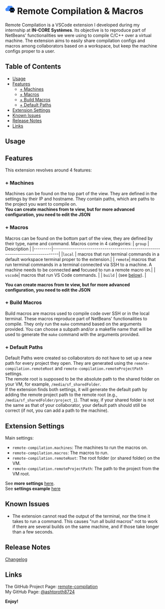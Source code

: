 # ![Extension Icon](./ressources/images/icon/logo-extension-32.png) Remote Compilation & Macros

Remote Compilation is a VSCode extension I developed during my internship at **IN-CORE Systèmes**. Its objective is to reproduce part of NetBeans' functionalities we were using to compile C/C++ over a virtual machine. The extension aims to easily share compilation configs and macros among collaborators based on a workspace, but keep the machine configs proper to a user.

## Table of Contents
- [Usage](#usage)
- [Features](#features)
  - [+ Machines](#-machines)
  - [+ Macros](#-macros)
  - [+ Build Macros](#-build-macros)
  - [+ Default Paths](#-default-paths)
- [Extension Settings](#extension-settings)
- [Known Issues](#known-issues)
- [Release Notes](#release-notes)
- [Links](#links)

## Usage
<!--TODO: Add gifs on how to use the extension-->

## Features

This extension revolves around 4 features:

### + Machines
Machines can be found on the top part of the view. They are defined in the settings by their IP and hostname. They contain paths, which are paths to the project you want to compile on.\
**You can create machines from te view, but for more advanced configuration, you need to edit the JSON**

### + Macros
Macros can be found on the bottom part of the view, they are defined by their type, name and command. Macros come in 4 categories:
| `group` | Description                                                                     |
|---------|---------------------------------------------------------------------------------|
|`local`  | macros that run terminal commands in a default workspace terminal proper to the extension.|
| `remote`| macros that run terminal commands in a terminal connected via SSH to a machine. A machine needs to be connected **and** focused to run a remote macro on.|
| `vscode`| macros that run VS Code commands.                                               |
| `build` | (see [below](#build-macros)).                                                   |

**You can create macros from te view, but for more advanced configuration, you need to edit the JSON**

### + Build Macros
Build macros are macros used to compile code over SSH or in the local terminal. These macros reproduce part of NetBeans' functionalities to compile. They only run the `make` command based on the arguments provided. You can choose a subpath and/or a makefile name that will be used to generate the `make` command with the arguments provided.

### + Default Paths
Default Paths were created so collaborators do not have to set up a new path for every project they open. They are generated using the `remote-compilation.remoteRoot` and `remote-compilation.remoteProjectPath` settings.\
The remote root is supposed to be the absolute path to the shared folder on your VM, for example, `/media/sf_sharedFolder`.\
If the extension finds both settings, it will generate the default path by adding the remote project path to the remote root (e.g., `/media/sf_sharedFolder/project_1`). That way, if your shared folder is not the same as that of your collaborator, your default path should still be correct (if not, you can add a path to the machine).

## Extension Settings
Main settings:
- `remote-compilation.machines`: The machines to run the macros on.
- `remote-compilation.macros`: The macros to run.
- `remote-compilation.remoteRoot`: The root folder (or shared folder) on the VM.
- `remote-compilation.remoteProjectPath`: The path to the project from the VM root.

See **more settings** [here](extension-settings.md#description-of-the-settings).\
See **settings example** [here](extension-settings.md#examples)

## Known Issues

- The extension cannot read the output of the terminal, nor the time it takes to run a command. This causes "run all build macros" not to work if there are several builds on the same machine, and if those take longer than a few seconds.

## Release Notes
[Changelog](CHANGELOG.md)

## Links
The GitHub Project Page: [remote-compilation](https://github.com/ashtoroth8724/remote-compilation)\
My GitHub Page: [@ashtoroth8724](https://github.com/ashtoroth8724)

**Enjoy!**
